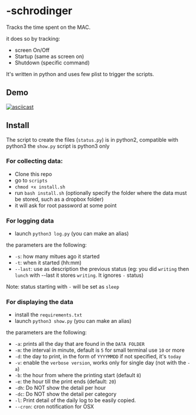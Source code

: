 # -schrodinger
Tracks the time spent on the MAC.

it does so by tracking:

- screen On/Off
- Startup (same as screen on)
- Shutdown (specific command)

It's written in python and uses few plist to trigger the scripts.

## Demo
[![asciicast](https://asciinema.org/a/lUJejik5apHJIA8wI8H9S98K0.svg)](https://asciinema.org/a/lUJejik5apHJIA8wI8H9S98K0)


## Install
The script to create the files (`status.py`) is in python2, compatible with python3
the `show.py` script is python3 only

### For collecting data:

- Clone this repo
- go to `scripts`
- `chmod +x install.sh`
- run `bash install.sh` (optionally specify the folder where the data must be stored, such as a dropbox folder)
- it will ask for root password at some point
<!-- - Configure the `config.py` file copying `config_base.py`, set the folder where you want the data of the day stored (I store them in dropbox), use the full path. This can be any folder. we call it `DATA FOLDER`

- Install sleepwatcher `brew install sleepwatcher` (install (brew services first)[hp])
- copy the `com.stefanotranquillini.sleepwatcher.plist` to `~/Library/LaunchAgent`
- edit the `plist` file changing `<FULL PATH TO YOUR HOME FOLDER>` to the path of your `HOME FOLDER`
- Copy `.wakeup` and `.sleep` to your `HOME FOLDER`
- edit the two files and set `<FULL PATH TO YOUR PROJECT FOLDER>` to the path where the repository is cloned `PROJECT FOLDER`
- run the command in the `~/Library/LaunchAgent` `launchctl load com.stefanotranquillini.sleepwatcher.plist`

- copy the `com.stefanotranquillini.shutdown.plist` to `~/Library/LaunchAgent`
- edit the `plist` file changing `<FULL PATH TO YOUR HOME FOLDER>` to the path of your `HOME FOLDER`
- Copy `.shutdown`  to your `HOME FOLDER`
- edit the file and set `<FULL PATH TO YOUR PROJECT FOLDER>` to the path where the repository is cloned `PROJECT FOLDER`
- run the command in the `~/Library/LaunchAgent` `sudo launchctl load -w me.stefanotranquillini.shutdown.plist` (note the `sudo` and `-w`)

Now, every time your screen sleeps or you start/shutdown the MAC you will find an entry in a file in the `DATA FOLDER`. The file has `YYYYMMDD` as name. -->

### For logging data
- launch `python3 log.py` (you can make an alias)

the parameters are the following:

- `-s`: how many mitues ago it started
- `-t`: when it started (hh:mm)
- `--last`: use as description the previous status (eg: you did `writing` then `lunch` with --last it stores `writing`. It ignores `-` status)

Note: status starting with `-` will be set as `sleep`

### For displaying the data

- install the `requirements.txt`
- launch `python3 show.py` (you can make an alias)

the parameters are the following:

- `-a`: prints all the day that are found in the `DATA FOLDER`
- `-m`: the interval in minute, default is `5` for small terminal use `10` or more
- `-d`: the day to print, in the form of `YYYYMMDD` if not specified, it's `today`
- `-v`: enable the `verbose version`, works only for single day (not with the `-a`)
- `-b`: the hour from where the printing start (default `8`)
- `-e`: the hour till the print ends (default: `20`)
- `-dh`: Do NOT show the detail per hour
- `-dc`: Do NOT show the detail per category
- `-l`: Print detail of the daily log to be easily copied.
- `--cron`:  cron notification for OSX